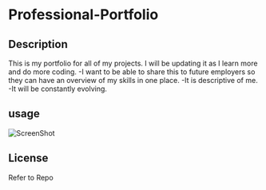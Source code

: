 # Professional-Portfolio

## Description
This is my portfolio for all of my projects. I will be updating it as I learn more and do more coding.
-I want to be able to share this to future employers so they can have an overview of my skills in one place.
-It is descriptive of me.
-It will be constantly evolving.


## usage 

![ScreenShot](../Professional-Portfolio/assets/images/Screenshot%202022-12-15%20221905.png)

## License 
Refer to Repo